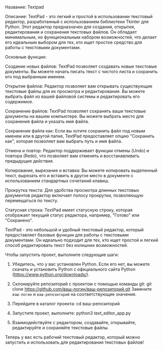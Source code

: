 Название: Textpad

Описание:
TextPad - это легкий и простой в использовании текстовый редактор, разработанный с использованием библиотеки Tkinter для Python. Этот редактор предназначен для создания, открытия, редактирования и сохранения текстовых файлов. Он обладает минимальным, но функциональным набором возможностей, что делает его идеальным выбором для тех, кто ищет простое средство для работы с текстовыми документами.

Основные функции:

Создание новых файлов: TextPad позволяет создавать новые текстовые документы. Вы можете начать писать текст с чистого листа и сохранить его под выбранным именем.

Открытие файлов: Редактор позволяет вам открывать существующие текстовые файлы для их просмотра и редактирования. Вы можете выбрать файл из вашей файловой системы и редактировать его содержимое.

Сохранение файлов: TextPad позволяет сохранять ваши текстовые документы на вашем компьютере. Вы можете выбрать место для сохранения файла и указать имя файла.

Сохранение файла как: Если вы хотите сохранить файл под новым именем или в другой папке, TextPad предоставляет опцию "Сохранить как", которая позволяет вам выбрать путь и имя файла.

Отмена и повтор: Редактор поддерживает функции отмены (Undo) и повтора (Redo), что позволяет вам отменять и восстанавливать предыдущие действия.

Копирование, вырезание и вставка: Вы можете копировать выделенный текст, вырезать его и вставить в другое место в документе с использованием стандартных сочетаний клавиш.

Прокрутка текста: Для удобства просмотра длинных текстовых документов редактор включает полосу прокрутки, позволяющую перемещаться по тексту.

Статусная строка: TextPad имеет статусную строку, которая отображает текущий статус редактора, например, "Готово" или "Сохранено".

TextPad - это небольшой и удобный текстовый редактор, который предоставляет базовые функции для работы с текстовыми документами. Он идеально подходит для тех, кто ищет простой и легкий способ редактировать текст без излишних возможностей.

Чтобы запустить проект, выполните следующие шаги:

1. Убедитесь, что у вас установлен Python. Если его нет, вы можете скачать и установить Python с официального сайта Python (https://www.python.org/downloads/).

2. Склонируйте репозиторий с проектом с помощью команды git:
git clone https://github.com/ваш-логин/ваш-репозиторий.git
Замените `ваш-логин` и `ваш-репозиторий` на соответствующие значения.


3. Перейдите в каталог проекта:
cd ваш-репозиторий

4. Запустите проект, выполните:
python3 text_editor_app.py


5. Взаимодействуйте с редактором, создавайте, открывайте, редактируйте и сохраняйте текстовые файлы.

Теперь у вас есть рабочий текстовый редактор, который можно запустить и использовать для редактирования текстовых файлов!
